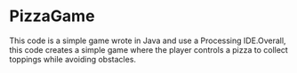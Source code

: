 # PizzaGame
This code is a simple game wrote in Java and use a Processing  IDE.Overall, this code creates a simple game where the player controls a pizza to collect toppings while avoiding obstacles.
